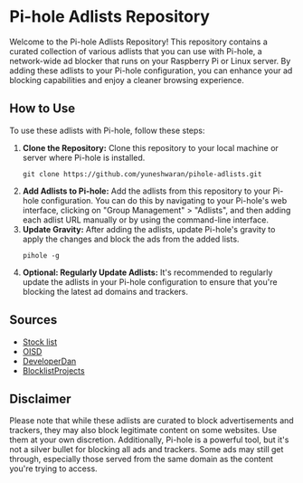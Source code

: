 <h1>Pi-hole Adlists Repository</h1>
<p>Welcome to the Pi-hole Adlists Repository! This repository contains a curated collection of various adlists that you can use with Pi-hole, a network-wide ad blocker that runs on your Raspberry Pi or Linux server. By adding these adlists to your Pi-hole configuration, you can enhance your ad blocking capabilities and enjoy a cleaner browsing experience.</p>

<h2>How to Use</h2>
<p>To use these adlists with Pi-hole, follow these steps:</p>
<ol>
  <li><strong>Clone the Repository:</strong> Clone this repository to your local machine or server where Pi-hole is installed.</li>
  <pre><code>git clone https://github.com/yuneshwaran/pihole-adlists.git</code></pre>
  <li><strong>Add Adlists to Pi-hole:</strong> Add the adlists from this repository to your Pi-hole configuration. You can do this by navigating to your Pi-hole's web interface, clicking on "Group Management" &gt; "Adlists", and then adding each adlist URL manually or by using the command-line interface.</li>
  <li><strong>Update Gravity:</strong> After adding the adlists, update Pi-hole's gravity to apply the changes and block the ads from the added lists.</li>
  <pre><code>pihole -g</code></pre>
  <li><strong>Optional: Regularly Update Adlists:</strong> It's recommended to regularly update the adlists in your Pi-hole configuration to ensure that you're blocking the latest ad domains and trackers.</li>
</ol>

<h2>Sources</h2>
<p> 
  <ul>
    <li><a href="https://raw.githubusercontent.com/StevenBlack/hosts/master/hosts">Stock list</a></li>
    <li><a href="https://oisd.nl/">OISD</a></li>
    <li><a href="https://github.com/lightswitch05/hosts">DeveloperDan</a></li>
    <li><a href="https://github.com/blocklistproject/Lists">BlocklistProjects</a></li>
  </ul>
</p>

<h2>Disclaimer</h2>
<p>Please note that while these adlists are curated to block advertisements and trackers, they may also block legitimate content on some websites. Use them at your own discretion. Additionally, Pi-hole is a powerful tool, but it's not a silver bullet for blocking all ads and trackers. Some ads may still get through, especially those served from the same domain as the content you're trying to access.</p>
